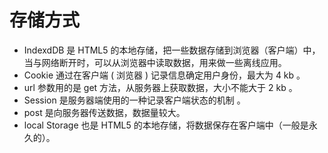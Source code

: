 # 存储方式
* IndexdDB 是 HTML5 的本地存储，把一些数据存储到浏览器（客户端）中，当与网络断开时，可以从浏览器中读取数据，用来做一些离线应用。
* Cookie 通过在客户端 ( 浏览器 ) 记录信息确定用户身份，最大为 4 kb 。
* url 参数用的是 get 方法，从服务器上获取数据，大小不能大于 2 kb 。
* Session 是服务器端使用的一种记录客户端状态的机制 。
* post 是向服务器传送数据，数据量较大。
* local Storage 也是 HTML5 的本地存储，将数据保存在客户端中（一般是永久的）。